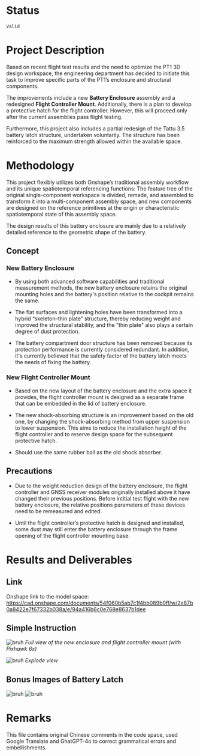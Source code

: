 [Chinese language comparison included 包含汉语对照]: #
# Status 
[状态]: #

`Valid`

[有效]: #

# Project Description 
[介绍]: #

Based on recent flight test results and the need to optimize the PT1 3D design workspace, the engineering department has decided to initiate this task to improve specific parts of the PT1’s enclosure and structural components.

[基于近期的试飞结果和对pt1三维设计工作空间的优化需求，工程部门决定设立此任务，对pt1的部分外壳和结构做出改进。]: #

The improvements include a new **Battery Enclosure** assembly and a redesigned **Flight Controller Mount**. Additionally, there is a plan to develop a protective hatch for the flight controller. However, this will proceed only after the current assemblies pass flight testing.

[改进的部分包括新的Battery enclosure的组装件和新的飞行控制器安装座。另有新计划为飞行控制器设计保护舱盖，但此新计划预计将在本次组装件试飞成功后再继续进行。]: #

Furthermore, this project also includes a partial redesign of the Tattu 3.5 battery latch structure, undertaken voluntarily. The structure has been reinforced to the maximum strength allowed within the available space.

[另外，本次项目还附加了对Tattu 3.5电池卡扣的局部重新设计，这是基于志愿的。其结构强度已强化至可用空间所允许的尽可能高的水平]: #


# Methodology 
[方法]: #

This project flexibly utilizes both Onshape’s traditional assembly workflow and its unique spatiotemporal referencing functions: The feature tree of the original single-component workspace is divided, remade, and assembled to transform it into a multi-component assembly space, and new components are designed on the reference primitives at the origin or characteristic spatiotemporal state of this assembly space.

[本项目灵活利用了Onshape的传统装配和其特有的时空关联功能：将原有单个部件工作空间的特征树划分、重制、装配后，转变为了多部件装配空间，并在此装配空间的原点或特点时空状态下的参考图元上设计新的部件。]: #

The design results of this battery enclosure are mainly due to a relatively detailed reference to the geometric shape of the battery.

[本次battery enclosure的设计成果，主要是由于对电池的几何外形做了较为详尽的参照而得到的。]: #

## Concept
[概念]: #

### New Battery Enclosure
[新电池仓]: #

- By using both advanced software capabilities and traditional measurement methods, the new battery enclosure retains the original mounting holes and the battery's position relative to the cockpit remains the same.

[- 由于同时使用了先进的软件功能和传统的测量方法，新的battery enclosure得以保留了原有的机身安装孔位，且电池相对于机身的位置关系也维持了原样。]: #

- The flat surfaces and lightening holes have been transformed into a hybrid “skeleton–thin plate” structure, thereby reducing weight and improved the structural stability, and the "thin plate" also plays a certain degree of dust protection.

[- 将匀质平面和减轻孔转化成了对角线布局的“骨骼-薄板”混合体，从而减轻了重量并增加了结构稳定性，而“薄板”也起到了一定程度的防尘效果。]: #

- The battery compartment door structure has been removed because its protection performance is currently considered redundant. In addition, it's currently believed that the safety factor of the battery latch meets the needs of fixing the battery.

[- 取消了电池仓舱门结构，因为目前认为其防护性能冗余。另外，目前认为电池连接器卡扣的安全系数已满足固定电池的需求。]: #

### New Flight Controller Mount
[新飞行控制器安装座]: #

- Based on the new layout of the battery enclosure and the extra space it provides, the flight controller mount is designed as a separate frame that can be embedded in the lid of battery enclosure.

[- 基于battery enclosure的新布局以及其所提供的剩余空间。将飞行控制器安装座的设计成了可以嵌入battery enclosure盖子的独立框架。]: #

- The new shock-absorbing structure is an improvement based on the old one, by changing the shock-absorbing method from upper suspension to lower suspension. This aims to reduce the installation height of the flight controller and to reserve design space for the subsequent protective hatch.

[- 新减震结构是在旧款基础上的改良成果，将减震的方式由上悬浮式改为了下悬挂式。此目的是为了降低飞行控制器的安装高度，并为后续的保护舱盖预留设计空间。]: #

- Should use the same rubber ball as the old shock absorber.

[- 应当使用旧款减震器同款的橡胶球]: #

## Precautions
[注意事项]: #

- Due to the weight reduction design of the battery enclosure, the flight controller and GNSS receiver modules originally installed above it have changed their previous positions. Before intitial test flight with the new battery enclosure, the relative positions parameters of these devices need to be remeasured and edited.

[- 由于本次对battery enclosure的轻量化设计，导致原本安装于其上方的飞行控制器和GNSS接收机模块产生了位置变化，在使用新的battery enclosure进行首次试飞前，需要重新测量并编辑这些设备的相对位置参数。]: #

- Until the flight controller’s protective hatch is designed and installed, some dust may still enter the battery enclosure through the frame opening of the flight controller mounting base.

[- 在飞行控制器保护舱盖设计并安装之前，一些灰尘依然有可能从飞行控制器安装座的框架开口部分进入battery enclosure。]: #

# Results and Deliverables 
[成果和交付]: #

## Link
[链接]: #

Onshape link to the model space: https://cad.onshape.com/documents/54f060b5ab7c1f4bb089b9ff/w/2e87b0a8422e7f67332b038a/e/94a416b6c0e768e8637b1dee

[模型工作空间的Onshape链接：]: #

## Simple Instruction
[简易指导]: # 

![bruh](picture/explode_view.jpg)
*Full view of the new enclosure and flight controller mount (with Pixhawk 6x)*

[新battery enclosure和飞行控制器安装座的全视图（包括Pixhawk 6x）]: #

![bruh](picture/explode_view.jpg)
*Explode view*

[爆炸视图]: #

## Bonus Images of Battery Latch
[电池卡扣附加内容]: #
![bruh](picture/battery_latch_1.jpg)
![bruh](picture/battery_latch_2.jpg)

# Remarks 
[备注]: #

This file contains original Chinese comments in the code space, used Google Translate and GhatGPT-4o to correct grammatical errors and embellishments.

[此文件的代码空间内包含汉语原文注释，使用Google翻译和GhatGPT-4o纠正了语病和润色]: #
